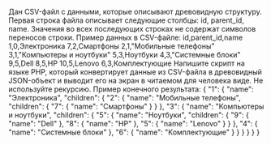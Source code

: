 Дан CSV-файл с данными, которые описывают древовидную структуру. Первая строка файла описывает следующие столбцы: id, parent_id, name. Значения во всех последующих строках не содержат символов переносов строки.
Пример данных в CSV-файле:
id,parent_id,name
1,0,Электроника
7,2,Смартфоны
2,1,"Мобильные телефоны"
3,1,"Компьютеры и ноутбуки"
5,3,Ноутбуки
4,3,"Системные блоки"
9,5,Dell
8,5,HP
10,5,Lenovo
6,3,Комплектующие
Напишите скрипт на языке PHP, который конвертирует данные из CSV-файла в древовидный JSON-объект и выводит его на экран в читаемом для человека виде. Не используйте рекурсию.
Пример конечного результата:
{
  "1": {
    "name": "Электроника",
    "children": {
      "2": {
        "name": "Мобильные телефоны",
        "children": {
          "7": {
            "name": "Смартфоны"
          }
        }
      },
      "3": {
        "name": "Компьютеры и ноутбуки",
        "children": {
          "5": {
            "name": "Ноутбуки",
            "children": {
              "9": {
                "name": "Dell"
              },
              "8": {
                "name": "HP"
              },
              "5": {
                "name": "Lenovo"
              }
            }
          },
          "4": {
            "name": "Системные блоки"
          },
          "6": {
            "name": "Комплектующие"
          }
        }
      }
    }
  }
}
